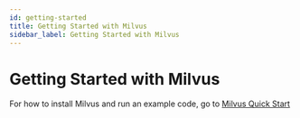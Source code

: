 ```yaml
---
id: getting-started
title: Getting Started with Milvus
sidebar_label: Getting Started with Milvus
---
```


#  Getting Started with Milvus

For how to install Milvus and run an example code, go to [Milvus Quick Start](/QuickStart.md)
